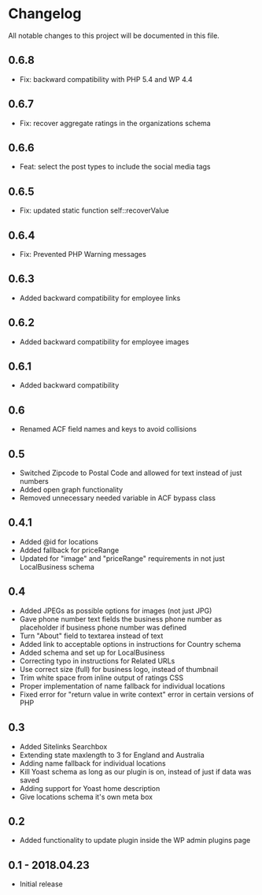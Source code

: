 # Changelog
All notable changes to this project will be documented in this file.

## 0.6.8

* Fix: backward compatibility with PHP 5.4 and WP 4.4

## 0.6.7

* Fix: recover aggregate ratings in the organizations schema

## 0.6.6

* Feat: select the post types to include the social media tags

## 0.6.5

* Fix: updated static function self::recoverValue

## 0.6.4

* Fix: Prevented PHP Warning messages

## 0.6.3

* Added backward compatibility for employee links

## 0.6.2

* Added backward compatibility for employee images


## 0.6.1

* Added backward compatibility

## 0.6

* Renamed ACF field names and keys to avoid collisions

## 0.5

* Switched Zipcode to Postal Code and allowed for text instead of just numbers
* Added open graph functionality
* Removed unnecessary needed variable in ACF bypass class

## 0.4.1

* Added @id for locations
* Added fallback for priceRange
* Updated for "image" and "priceRange" requirements in not just LocalBusiness schema

## 0.4

* Added JPEGs as possible options for images (not just JPG)
* Gave phone number text fields the business phone number as placeholder if business phone number was defined
* Turn "About" field to textarea instead of text
* Added link to acceptable options in instructions for Country schema
* Added schema and set up for LocalBusiness
* Correcting typo in instructions for Related URLs
* Use correct size (full) for business logo, instead of thumbnail
* Trim white space from inline output of ratings CSS
* Proper implementation of name fallback for individual locations
* Fixed error for "return value in write context" error in certain versions of PHP

## 0.3

* Added Sitelinks Searchbox
* Extending state maxlength to 3 for England and Australia
* Adding name fallback for individual locations
* Kill Yoast schema as long as our plugin is on, instead of just if data was saved
* Adding support for Yoast home description
* Give locations schema it's own meta box

## 0.2

* Added functionality to update plugin inside the WP admin plugins page

## 0.1 - 2018.04.23

* Initial release

